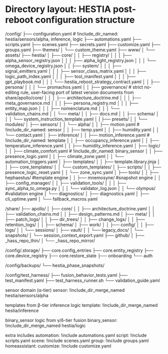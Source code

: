 # Directory layout: HESTIA post-reboot configuration structure

/config/
├── configuration.yaml  # !include_dir_named: hestia/sensors/alpha, inference, logic
├── automations.yaml
├── scripts.yaml
├── scenes.yaml
├── secrets.yaml
├── customize.yaml
├── groups.yaml
├── themes/
│   └── custom_theme.yaml
├── www/
│   └── assets/
├── hestia/
│   ├── core/
│   │   ├── registry/
│   │   │   ├── alpha_sensor_registry.json
│   │   │   ├── alpha_light_registry.json
│   │   │   └── omega_device_registry.json
│   │   ├── system/
│   │   │   ├── signal_emitters.yaml
│   │   │   ├── sensor_class_matrix.yaml
│   │   │   ├── logic_path_index.yaml
│   │   │   ├── tool_manifest.yaml
│   │   │   ├── gpt_playbook.md
│   │   │   └── hestia_reboot_strategy_contract.yaml
│   │   ├── persona/
│   │   │   └── promachos.yaml
│   │   ├── governance/           # strict no-editing rule, user-facing port of latest version documents from share/apollo/core/
│   │   │   ├── architecture_doctrine.md
│   │   │   ├── meta_governance.md
│   │   │   ├── persona_registry.md
│   │   │   ├── entity_map.json
│   │   │   ├── nomenclature.md
│   │   │   └── validation_chains.md
│   │   └── meta/
│   │       ├── docs.md
│   │       ├── schema/
│   │       │   └── system_instruction_template.yaml
│   |       ├── presets/
│   │       └── modules/
│   ├── sensors/
│   │   └── alpha/
│   │       ├── motion.yaml          # !include_dir_named: sensor
│   │       ├── temp.yaml
│   │       ├── humidity.yaml
│   │       └── contact.yaml
│   ├── inference/
│   │   ├── motion_inference.yaml    # !include_dir_named: template
│   │   ├── occupancy_inference.yaml
│   │   ├── temperature_inference.yaml
│   │   ├── humidity_inference.yaml
│   ├── logic/
│   │   ├── climate_comfort.yaml     # !include_dir_named: binary_sensor
│   │   ├── presence_logic.yaml
│   │   ├── climate_zone.yaml
│   │   └── automation_triggers.yaml
│   ├── templates/
│   │   ├── template.library.jinja
│   │   ├── core_templates/
│   │   └── custom_templates/
│   ├── scripts/
│   │   ├── presence_logic_reset.yaml
│   │   └── zone_sync.yaml
│   ├── tools/
│   │   ├── hephaestus/         #template engine
│   │   ├── mnemosyne/          #snapshot engine
│   │   ├── config_manager/
│   │   ├── validation_tools/
│   │   │   ├── sync_alpha_to_omega.py
│   │   │   └── validator_log.json
│   │   └── olympus/            #validation engine
│   └── diagnostics/
│       ├── diagnostics.yaml
│       ├── cli_uptime.yaml
│       └── fallback_macros.yaml

/share/
├── apollo/
│   ├── core/
│   │   ├── architecture_doctrine.yaml
│   │   ├── validation_chains.md
│   │   ├── design_patterns.md
│   ├── meta/
│   │   ├── patch_logs/
│   │   ├── dir_trees/
│   │   ├── change_logs/
│   │   ├── retention_logs/
│   │   ├── schema/
│   ├── work/
│   │   ├── config/
│   │   ├── logs/
│   │   └── sessions/
│   ├── vault/
│   │   └── legacy_docs/
│   └── snapshots/
│       └── session_context_export.yaml
├── github/
│   ├── _hass_repo_thin/
│   └── _hass_repo_mirror/

/config/.storage/
├── core.config_entries
├── core.entity_registry
├── core.device_registry
├── core.restore_state
├── onboarding
└── auth

/config/backups/
└── hestia_phase_snapshots/

/config/test_harness/
├── fusion_behavior_tests.yaml
├── test_manifest.yaml
├── test_harness_runner.sh
└── validation_guide.yaml


sensor domain (α-tier)
sensor: !include_dir_merge_named hestia/sensors/alpha

templates from β-tier inference logic
template: !include_dir_merge_named hestia/inference

binary_sensor logic from γ/δ-tier fusion
binary_sensor: !include_dir_merge_named hestia/logic

extra includes
automation: !include automations.yaml
script: !include scripts.yaml
scene: !include scenes.yaml
group: !include groups.yaml
homeassistant:
  customize: !include customize.yaml
